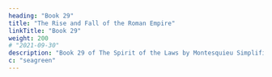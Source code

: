 ```yaml
---
heading: "Book 29"
title: "The Rise and Fall of the Roman Empire"
linkTitle: "Book 29"
weight: 200
# "2021-09-30"
description: "Book 29 of The Spirit of the Laws by Montesquieu Simplified in 19 chapters"
c: "seagreen"
---
```

